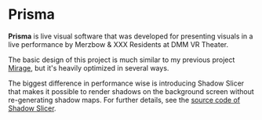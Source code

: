 Prisma
======

**Prisma** is live visual software that was developed for presenting visuals
in a live performance by Merzbow & XXX Residents at DMM VR Theater.

The basic design of this project is much similar to my previous project
[Mirage], but it's heavily optimized in several ways.

The biggest difference in performance wise is introducing Shadow Slicer that
makes it possible to render shadows on the background screen without
re-generating shadow maps. For further details, see the [source code of Shadow
Slicer].

[Mirage]: https://github.com/keijiro/Mirage
[source code of Shadow Slicer]: Assets/Prisma/Scripts/ShadowSlicer.cs
